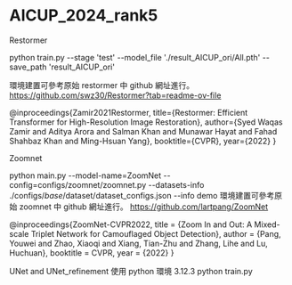 # AICUP_2024_rank5


Restormer

python train.py --stage 'test' --model_file './result_AICUP_ori/All.pth' --save_path 'result_AICUP_ori'

環境建置可參考原始 restormer 中 github 網址進行。
https://github.com/swz30/Restormer?tab=readme-ov-file

@inproceedings{Zamir2021Restormer,
    title={Restormer: Efficient Transformer for High-Resolution Image Restoration}, 
    author={Syed Waqas Zamir and Aditya Arora and Salman Khan and Munawar Hayat 
            and Fahad Shahbaz Khan and Ming-Hsuan Yang},
    booktitle={CVPR},
    year={2022}
}

Zoomnet 

python main.py --model-name=ZoomNet --config=configs/zoomnet/zoomnet.py --datasets-info ./configs/_base_/dataset/dataset_configs.json --info demo
環境建置可參考原始 zoomnet 中 github 網址進行。
https://github.com/lartpang/ZoomNet

@inproceedings{ZoomNet-CVPR2022,
	title     = {Zoom In and Out: A Mixed-scale Triplet Network for Camouflaged Object Detection},
	author    = {Pang, Youwei and Zhao, Xiaoqi and Xiang, Tian-Zhu and Zhang, Lihe and Lu, Huchuan},
	booktitle = CVPR,
	year      = {2022}
}

UNet and UNet_refinement
使用 python 環境 3.12.3
python train.py
